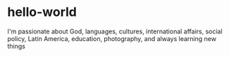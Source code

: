 # hello-world

I'm passionate about God, languages, cultures, international affairs, social policy, Latin America, education, photography, and always learning new things
